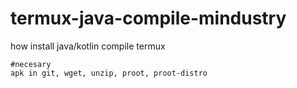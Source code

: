 # termux-java-compile-mindustry

how install java/kotlin compile termux

```
#necesary
apk in git, wget, unzip, proot, proot-distro
